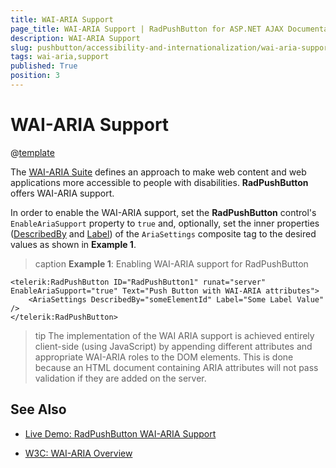 ```yaml
---
title: WAI-ARIA Support
page_title: WAI-ARIA Support | RadPushButton for ASP.NET AJAX Documentation
description: WAI-ARIA Support
slug: pushbutton/accessibility-and-internationalization/wai-aria-support
tags: wai-aria,support
published: True
position: 3
---
```


# WAI-ARIA Support

@[template](/_templates/common/wai-aria-templates.md#intro "control: RadPushButton")

The [WAI-ARIA Suite](http://www.w3.org/WAI/intro/aria) defines an approach to make web content and web applications more accessible to people with disabilities. **RadPushButton** offers WAI-ARIA support.

In order to enable the WAI-ARIA support, set the **RadPushButton** control's `EnableAriaSupport` property to `true` and, optionally, set the inner properties ([DescribedBy](http://www.w3.org/TR/wai-aria/states_and_properties#aria-describedby) and [Label](http://www.w3.org/TR/wai-aria/states_and_properties#aria-label)) of the `AriaSettings` composite tag to the desired values as shown in **Example 1**.

>caption **Example 1**: Enabling WAI-ARIA support for RadPushButton

````ASP.NET
<telerik:RadPushButton ID="RadPushButton1" runat="server" EnableAriaSupport="true" Text="Push Button with WAI-ARIA attributes">
	<AriaSettings DescribedBy="someElementId" Label="Some Label Value" />
</telerik:RadPushButton>
````

>tip The implementation of the WAI ARIA support is achieved entirely client-side (using JavaScript) by appending different attributes and appropriate WAI-ARIA roles to the DOM elements.	This is done because an HTML document containing ARIA attributes will not pass validation if they are added on the server.




## See Also

 * [Live Demo: RadPushButton WAI-ARIA Support](http://demos.telerik.com/aspnet-ajax/pushbutton/wai-aria-support/defaultcs.aspx)

 * [W3C: WAI-ARIA Overview](http://www.w3.org/WAI/intro/aria)


